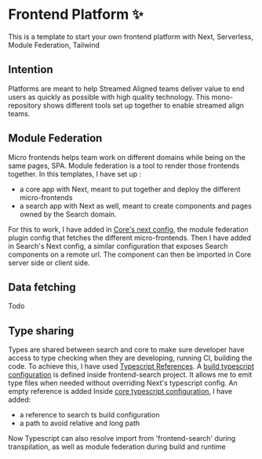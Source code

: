# Frontend Platform ✨

This is a template to start your own frontend platform with Next, Serverless, Module Federation, Tailwind

## Intention

Platforms are meant to help Streamed Aligned teams deliver value to end users as quickly as possible with high quality technology. This mono-repository shows different tools set up together to enable streamed align teams.

## Module Federation

Micro frontends helps team work on different domains while being on the same pages, SPA.
Module federation is a tool to render those frontends together.
In this templates, I have set up :

- a core app with Next, meant to put together and deploy the different micro-frontends
- a search app with Next as well, meant to create components and pages owned by the Search domain.

For this to work, I have added in [Core's next config](services/frontend-core/next.config.js), the module federation plugin config that fetches the different micro-frontends.
Then I have added in Search's Next config, a similar configuration that exposes Search components on a remote url. The component can then be imported in Core server side or client side.

## Data fetching

Todo

## Type sharing

Types are shared between search and core to make sure developer have access to type checking when they are developing, running CI, building the code.
To achieve this, I have used [Typescript References](https://www.typescriptlang.org/docs/handbook/project-references.html). A [build typescript configuration](services/frontend-search/tsconfig.build.json) is defined inside frontend-search project. It allows me to emit type files when needed without overriding Next's typescript config. An empty reference is added
Inside [core typescript configuration](services/frontend-search/tsconfig.json), I have added:

- a reference to search ts build configuration
- a path to avoid relative and long path

Now Typescript can also resolve import from 'frontend-search' during transpilation, as well as module federation during build and runtime
